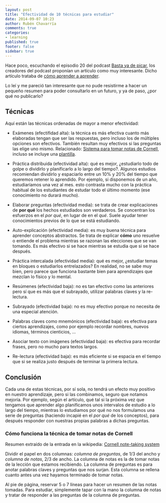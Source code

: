 ```yaml
---
layout: post
title: "Efectividad de 10 técnicas para estudiar"
date: 2014-09-07 10:23
author: Rubén Chavarría
comments: true
categories: 
- learning
published: true
footer: false
sidebar: true
---
```


Hace poco, escuchando el episodio 20 del podcast
[Basta ya de picar](http://www.bastayadepicar.com/episodio/020),
los creadores del podcast proponían un artículo como muy interesante.
Dicho artículo trataba de
[cómo aprender a aprender](http://bigthink.com/neurobonkers/assessing-the-evidence-for-the-one-thing-you-never-get-taught-in-school-how-to-learn).

Lo leí y me pareció tan interesante que no pude resistirme a hacer un pequeño
resumen para poder consultarlo en un futuro, y ya de paso, ¿por qué no 
publicarlo?

<!-- more -->

## Técnicas

Aquí están las técnicas ordenadas de mayor a menor efectividad:

- Exámenes (efectifidad alta): la técnica es más efectiva cuanto más elaboradas
tengan que ser las respuestas, pero incluso los de múltiples opciones son efectivos.
También resultan muy efectivos si las preguntas las elige uno mismo. 
Relacionado: [Sistema para tomar notas de Cornell](http://en.wikipedia.org/wiki/Cornell_Notes),
incluso se incluye una [plantilla](http://lsc.cornell.edu/LSC_Resources/cornellsystem.pdf).

- Práctica distribuida (efectividad alta): qué es mejor, ¿estudiarlo todo de
golpe o dividirlo y planificarlo a lo largo del tiempo?. Algunos estudios 
recomiendan dividirlo y espaciarlo entre un 10% y 20% del tiempo que queremos
retener lo aprendido. Por ejemplo, si disponemos de un año, estudiaríamos una
vez al mes. esto contrasta mucho con la práctica habitual de los estudiantes
de estudar todo el último momento (ese conocimiento no durará mucho).

- Elaborar preguntas (efectividad media): se trata de crear explicaciones de
**por qué** los hechos estudiados son verdaderos. Se concentran los esfuerzos
en el *por qué*, en lugar de en el *qué*. Suele ayudar tener conocimientos
previos de lo que se está estudiando.

- Auto-explicación (efectividad media): es muy buena técnica para aprender
conceptos abstractos. Se trata de explicar **cómo** uno resuelve o entiende
el problema mientras se razonan las elecciones que se van tomando. Es más 
efectivo si se hace mientras se estudia que si se hace después.

- Práctica intercalada (efectividad media): qué es mejor, ¿estudiar temas en 
bloques o estudiarlos entrelazados? En realidad, no se sabe muy bien, pero parece 
que funciona bastante bien para aprendizajes que mezclan lo físico y lo mental.

- Resúmenes (efectividad baja): no es tan efectivo como las anteriores pero sí 
que es más que el subrayado, utilizar palabras claves y la re-lectura.

- Subrayado (efectividad baja): no es muy efectivo porque no necesita de una 
especial atención.

- Palabras claves como mnemónicos (efectividad baja): es efectiva para ciertos
aprendizajes, como por ejemplo recordar nombres, nuevos idiomas, términos cienticios, ...

- Asociar texto con imágenes (efectividad baja): es efectiva para recordar frases,
pero no mucho para textos largos.

- Re-lectura (efectividad baja): es más eficiente si se espacia en el tiempo que
si se realiza justo después de terminar la primera lectura.

## Conclusión

Cada una de estas técnicas, por sí sola, no tendrá un efecto muy positivo en
nuestro aprendizaje, pero si las combinamos, seguro que notamos mejoría. Por
ejemplo, según el artículo, qué tal si la próxima vez que tengamos que 
aprender algo planificamos unos intervalos de estudio a lo largo del tiempo,
mientras lo estudiamos por qué no nos formulamos una serie de preguntas
(haciendo incapié en el *por qué* de los conceptos), para después responder
con nuestras propias palabras a dichas preguntas.

### Cómo funciona la técnica de tomar notas de Cornell

Resumen extraído de la entrada en la wikipedia: 
[Cornell note-taking system](http://en.wikipedia.org/wiki/Cornell_Notes)

Dividir el papel en dos columnas: *columna de preguntas*, de 1/3 del ancho y
*columna de notas*, 2/3 de ancho. La columna de notas es la de tomar notas de
la lección que estamos recibiendo. La columna de preguntas es para anotar
palabras claves y preguntas que nos surjan. Esta columna se rellena cuanto
antes una vez hayamos terminado de tomar notas.

Al pie de página, reservar 5 o 7 líneas para hacer un resumen de las notas
tomadas. Para estudiar, simplemente tapar con la mano la columna de notas y
tratar de responder a las preguntas de la columna de preguntas.
